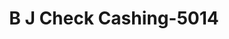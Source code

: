 ---
f_zip-code: 92805
f_state-code: CA
title: B J Check Cashing-5014
f_phone: 714-533-1213
f_city-only: Anaheim
f_address: 896 South Anaheim Boulevard Anaheim
f_location-unique-id: '5014'
slug: b-j-check-cashing-5014
updated-on: '2024-05-30T13:46:58.046Z'
created-on: '2024-05-30T13:36:59.803Z'
published-on: '2024-05-30T13:54:32.469Z'
f_city-state: cms/city/anaheim-ca.md
f_company: cms/company/b-j-check-cashing.md
f_state: cms/state/california.md
layout: '[payday-loan].html'
tags: payday-loan
---